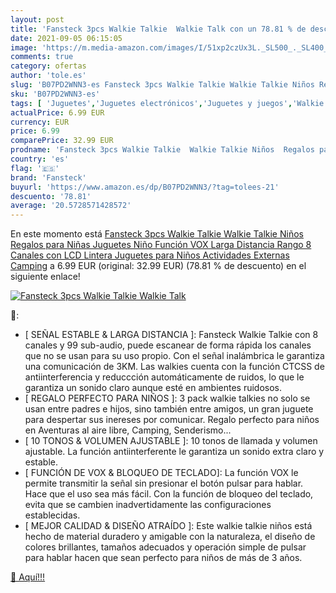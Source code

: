 ```yaml
---
layout: post
title: 'Fansteck 3pcs Walkie Talkie  Walkie Talk con un 78.81 % de descuento'
date: 2021-09-05 06:15:05
image: 'https://m.media-amazon.com/images/I/51xp2czUx3L._SL500_._SL400_.jpg'
comments: true
category: ofertas
author: 'tole.es'
slug: 'B07PD2WNN3-es Fansteck 3pcs Walkie Talkie Walkie Talkie Niños Regalos...'
sku: 'B07PD2WNN3-es'
tags: [ 'Juguetes','Juguetes electrónicos','Juguetes y juegos','Walkie Talkies para niños','fansteck','juguetes', ]
actualPrice: 6.99 EUR
currency: EUR
price: 6.99
comparePrice: 32.99 EUR
prodname: 'Fansteck 3pcs Walkie Talkie  Walkie Talkie Niños  Regalos para Niñas  Juguetes Niño  Función VOX Larga Distancia Rango 8 Canales con LCD Lintera Juguetes para Niños Actividades Externas Camping'
country: 'es'
flag: '🇪🇸'
brand: 'Fansteck'
buyurl: 'https://www.amazon.es/dp/B07PD2WNN3/?tag=tolees-21'
descuento: '78.81'
average: '20.5728571428572'
---
```


En este momento está [Fansteck 3pcs Walkie Talkie  Walkie Talkie Niños  Regalos para Niñas  Juguetes Niño  Función VOX Larga Distancia Rango 8 Canales con LCD Lintera Juguetes para Niños Actividades Externas Camping](https://www.amazon.es/dp/B07PD2WNN3/?tag=tolees-21) a 6.99 EUR (original: 32.99 EUR) (78.81 %  de descuento) en el siguiente enlace!

[![Fansteck 3pcs Walkie Talkie  Walkie Talk](https://m.media-amazon.com/images/I/51xp2czUx3L._SL500_._SL400_.jpg)](https://www.amazon.es/dp/B07PD2WNN3/?tag=tolees-21)

🔎:

- [ SEÑAL ESTABLE & LARGA DISTANCIA ]: Fansteck Walkie Talkie con 8 canales y 99 sub-audio, puede escanear de forma rápida los canales que no se usan para su uso propio. Con el señal inalámbrica le garantiza una comunicación de 3KM. Las walkies cuenta con la función CTCSS de antiinterferencia y reduccción automáticamente de ruidos, lo que le garantiza un sonido claro aunque esté en ambientes ruidosos.
- [ REGALO PERFECTO PARA NIÑOS ]: 3 pack walkie talkies no solo se usan entre padres e hijos, sino también entre amigos, un gran juguete para despertar sus inereses por comunicar. Regalo perfecto para niños en Aventuras al aire libre, Camping, Senderismo...
- [ 10 TONOS & VOLUMEN AJUSTABLE ]: 10 tonos de llamada y volumen ajustable. La función antiinterferente le garantiza un sonido extra claro y estable.
- [ FUNCIÓN DE VOX & BLOQUEO DE TECLADO]: La función VOX le permite transmitir la señal sin presionar el botón pulsar para hablar. Hace que el uso sea más fácil. Con la función de bloqueo del teclado, evita que se cambien inadvertidamente las configuraciones establecidas.
- [ MEJOR CALIDAD & DISEÑO ATRAÍDO ]: Este walkie talkie niños está hecho de material duradero y amigable con la naturaleza, el diseño de colores brillantes, tamaños adecuados y operación simple de pulsar para hablar hacen que sean perfecto para niños de más de 3 años.

[🛒 Aquí!!!](https://www.amazon.es/dp/B07PD2WNN3/?tag=tolees-21)
